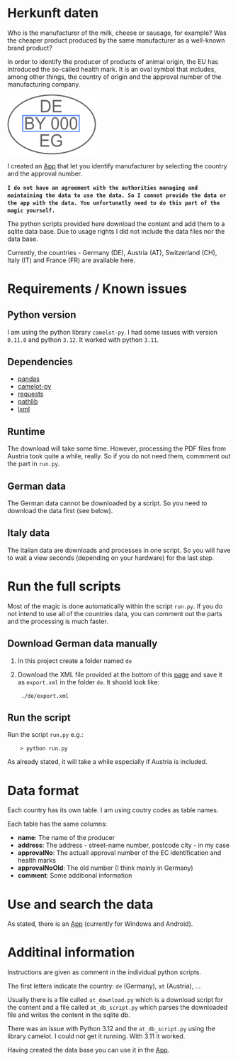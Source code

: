 # Herkunft daten

Who is the manufacturer of the milk, cheese or sausage, for example? Was the cheaper product produced by the same manufacturer as a well-known brand product?

In order to identify the producer of products of animal origin, the EU has introduced the so-called health mark. It is an oval symbol that includes, among other things, the country of origin and the approval number of the manufacturing company.

<img src="assets/image.png" alt="health mark example" width="200" height="auto">

I created an [App](https://github.com/rokozeit/herkunft) that let you identify manufacturer by selecting the country and the approval number.

**`I do not have an agreement with the authorities managing and maintaining the data to use the data. So I cannot provide the data or the app with the data. You unfortunatly need to do this part of the magic yourself.`**

The python scripts provided here download the content and add them to a sqlite data base. Due to usage rights I did not include the data files nor the data base.

Currently, the countries - Germany (DE), Austria (AT), Switzerland (CH), Italy (IT) and France (FR) are available here.

# Requirements / Known issues
## Python version
I am using the python library `camelot-py`. I had some issues with version `0.11.0` and python `3.12`. It worked with python `3.11`.

## Dependencies
- [pandas](https://pandas.pydata.org/)
- [camelot-py](https://camelot-py.readthedocs.io/en/master/)
- [requests](https://pypi.org/project/requests/)
- [pathlib](https://docs.python.org/3/library/pathlib.html)
- [lxml](https://lxml.de/)

## Runtime
The download will take some time. However, processing the PDF files from Austria took quite a while, really. So if you do not need them, commment out the part in `run.py`.

## German data
The German data cannot be downloaded by a script. So you need to download the data first (see below).

## Italy data
The italian data are downloads and processes in one script. So you will have to wait a view seconds (depending on your hardware) for the last step.

# Run the full scripts
Most of the magic is done automatically within the script `run.py`. If you do not intend to use all of the countries data, you can comment out the parts and the processing is much faster.

## Download German data manually

1. In this project create a folder named `de`
2. Download the XML file provided at the bottom of this [page](https://bltu.bvl.bund.de/bltu/app/process/bvl-btl_p_veroeffentlichung?execution=e1s3) and save it as `export.xml` in the folder `de`. It shoold look like:

        ./de/export.xml

## Run the script

Run the script `run.py` e.g.:

        > python run.py

As already stated, it will take a while especially if Austria is included.

# Data format
Each country has its own table. I am using coutry codes as table names.

Each table has the same columns:
- **name**: The name of the producer
- **address**: The address - street-name number, postcode city - in my case
- **approvalNo**: The actuall approval number of the EC identification and health marks
- **approvalNoOld**: The old number (I think mainly in Germany)
- **comment**: Some additional information

# Use and search the data
As stated, there is an [App](https://github.com/rokozeit/herkunft) (currently for Windows and Android).

# Additinal information
Instructions are given as comment in the individual python scripts.

The first letters indicate the country: `de` (Germany), `at` (Austria), ...

Usually there is a file called `at_download.py` which is a download script for the content and a file called `at_db_script.py` which parses the downloaded file and writes the content in the sqlite db.

There was an issue with Python 3.12 and the `at_db_script.py` using the library camelot. I could not get it running. With 3.11 it worked.

Having created the data base you can use it in the [App](https://github.com/rokozeit/herkunft).


